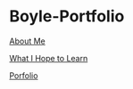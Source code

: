 # Boyle-Portfolio

[About Me](/AboutMe.md)

[What I Hope to Learn](/HopeToLearn.md)

[Porfolio](/Portfolio.md)

